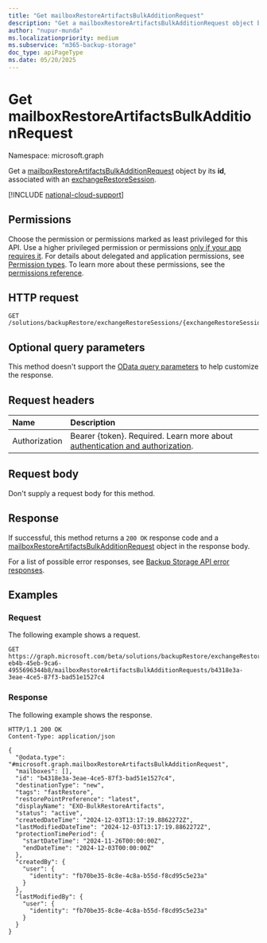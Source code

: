 ```yaml
---
title: "Get mailboxRestoreArtifactsBulkAdditionRequest"
description: "Get a mailboxRestoreArtifactsBulkAdditionRequest object by its ID, associated with an exchangeRestoreSession."
author: "nupur-munda"
ms.localizationpriority: medium
ms.subservice: "m365-backup-storage"
doc_type: apiPageType
ms.date: 05/20/2025
---
```


# Get mailboxRestoreArtifactsBulkAdditionRequest

Namespace: microsoft.graph

Get a [mailboxRestoreArtifactsBulkAdditionRequest](../resources/mailboxrestoreartifactsbulkadditionrequest.md) object by its **id**, associated with an [exchangeRestoreSession](../resources/exchangerestoresession.md).

[!INCLUDE [national-cloud-support](../../includes/global-only.md)]

## Permissions

Choose the permission or permissions marked as least privileged for this API. Use a higher privileged permission or permissions [only if your app requires it](/graph/permissions-overview#best-practices-for-using-microsoft-graph-permissions). For details about delegated and application permissions, see [Permission types](/graph/permissions-overview#permission-types). To learn more about these permissions, see the [permissions reference](/graph/permissions-reference).

<!-- {
  "blockType": "permissions",
  "name": "mailboxrestoreartifactsbulkadditionrequest-get-permissions"
}
-->

## HTTP request

<!-- {
  "blockType": "ignored"
}
-->
``` http
GET /solutions/backupRestore/exchangeRestoreSessions/{exchangeRestoreSessionId}/mailboxRestoreArtifactsBulkAdditionRequests/{mailboxRestoreArtifactsBulkAdditionRequestId}
```

## Optional query parameters

This method doesn't support the [OData query parameters](/graph/query-parameters) to help customize the response.

## Request headers

|Name|Description|
|:---|:---|
|Authorization|Bearer {token}. Required. Learn more about [authentication and authorization](/graph/auth/auth-concepts).|

## Request body

Don't supply a request body for this method.

## Response

If successful, this method returns a `200 OK` response code and a [mailboxRestoreArtifactsBulkAdditionRequest](../resources/mailboxrestoreartifactsbulkadditionrequest.md) object in the response body.

For a list of possible error responses, see [Backup Storage API error responses](/graph/backup-storage-error-codes).

## Examples

### Request

The following example shows a request.

<!-- {
  "blockType": "request",
  "name": "get_mailboxrestoreartifactsbulkadditionrequest"
}
-->
``` http
GET https://graph.microsoft.com/beta/solutions/backupRestore/exchangeRestoreSessions/dc3a3fc8-eb4b-45eb-9ca6-4955696344b8/mailboxRestoreArtifactsBulkAdditionRequests/b4318e3a-3eae-4ce5-87f3-bad51e1527c4
```

### Response

The following example shows the response.
<!-- {
  "blockType": "response",
  "truncated": true,
  "@odata.type": "microsoft.graph.mailboxRestoreArtifactsBulkAdditionRequest"
}
-->
``` http
HTTP/1.1 200 OK
Content-Type: application/json

{
  "@odata.type": "#microsoft.graph.mailboxRestoreArtifactsBulkAdditionRequest",
  "mailboxes": [],
  "id": "b4318e3a-3eae-4ce5-87f3-bad51e1527c4",
  "destinationType": "new",
  "tags": "fastRestore",
  "restorePointPreference": "latest",
  "displayName": "EXO-BulkRestoreArtifacts",
  "status": "active",
  "createdDateTime": "2024-12-03T13:17:19.8862272Z",
  "lastModifiedDateTime": "2024-12-03T13:17:19.8862272Z",
  "protectionTimePeriod": {
    "startDateTime": "2024-11-26T00:00:00Z",
    "endDateTime": "2024-12-03T00:00:00Z"
  },
  "createdBy": {
    "user": {
      "identity": "fb70be35-8c8e-4c8a-b55d-f8cd95c5e23a"
    }
  },
  "lastModifiedBy": {
    "user": {
      "identity": "fb70be35-8c8e-4c8a-b55d-f8cd95c5e23a"
    }
  }
}
```
